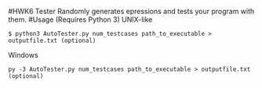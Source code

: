 #HWK6 Tester
Randomly generates epressions and tests your program with them.
#Usage (Requires Python 3)
UNIX-like
```
$ python3 AutoTester.py num_testcases path_to_executable > outputfile.txt (optional)
```
Windows
```
py -3 AutoTester.py num_testcases path_to_executable > outputfile.txt (optional)
```

